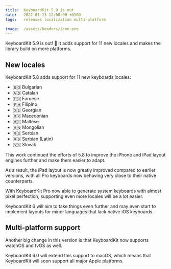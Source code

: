 ```yaml
---
title:  KeyboardKit 5.9 is out
date:   2022-01-23 12:00:00 +0100
tags:   releases localization multi-platform

image:  /assets/headers/icon.png
---
```


KeyboardKit 5.9 is out! 🚀 It adds support for 11 new locales and makes the library build on more platforms.


## New locales

KeyboardKit 5.8 adds support for 11 new keyboards locales:

* 🇧🇬 Bulgarian
* 🇦🇩 Catalan
* 🇫🇴 Faroese
* 🇵🇭 Filipino
* 🇬🇪 Georgian
* 🇲🇰 Macedonian
* 🇲🇹 Maltese
* 🇲🇳 Mongolian
* 🇷🇸 Serbian
* 🇷🇸 Serbian (Latin)
* 🇸🇰 Slovak

This work continued the efforts of 5.8 to improve the iPhone and iPad layout engines further and make them easier to adapt.

As a result, the iPad layout is now greatly improved compared to earlier versions, with all Pro keyboards now behaving very close to their native counterparts.

With KeyboardKit Pro now able to generate system keyboards with almost pixel perfection, supporting even more locales will be a lot easier.

KeyboardKit 6 will aim to take things even further and may even start to implement layouts for minor languages that lack native iOS keyboards.


## Multi-platform support

Another big change in this version is that KeyboardKit now supports watchOS and tvOS as well.

KeyboardKit 6.0 will extend this support to macOS, which means that KeyboardKit will soon support all major Apple platforms.